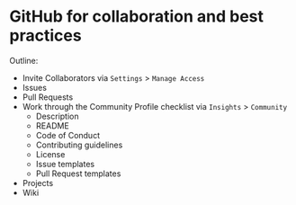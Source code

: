 # GitHub for collaboration and best practices

Outline:
   - Invite Collaborators via `Settings` > `Manage Access`
   - Issues
   - Pull Requests
   - Work through the Community Profile checklist via `Insights` > `Community`
      - Description
      - README
      - Code of Conduct
      - Contributing guidelines
      - License
      - Issue templates
      - Pull Request templates
   - Projects
   - Wiki
